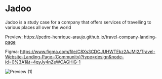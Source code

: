 # Jadoo
Jadoo is a study case for a company that offers services of travelling to various places all over the world

Preview: https://pedro-henrique-araujo.github.io/travel-company-landing-page

Figma: https://www.figma.com/file/C8Xs3CDCJUHWTEkz2AJMl2/Travel-Website-Landing-Page-(Community)?type=design&node-id=0%3A1&t=4qyJy4nZeWCAGHiG-1

![Preview (1)](https://github.com/pedro-henrique-araujo/travel-company-landing-page/assets/60669964/fba4ff3e-2cd9-4f33-8957-464b55208c7b)
